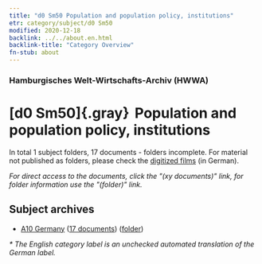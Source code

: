 ```yaml
---
title: "d0 Sm50 Population and population policy, institutions"
etr: category/subject/d0 Sm50
modified: 2020-12-18
backlink: ../../about.en.html
backlink-title: "Category Overview"
fn-stub: about
---
```


### Hamburgisches Welt-Wirtschafts-Archiv (HWWA)
# [d0 Sm50]{.gray}&#8201; Population and population policy, institutions&#160; 





In total 1 subject folders, 17 documents - folders incomplete.
For material not published as folders, please check the [digitized films](/film/h1_sh) (in German).

_For direct access to the documents, click the "(xy documents)" link, for folder information use the "(folder)" link._

## Subject archives


- [A10 Germany](../../../geo/about.en.html#A10) (<a href="https://dfg-viewer.de/show/?tx_dlf[id]=https://pm20.zbw.eu/mets/sh/1261xx/126128/1851xx/185140/public.mets.en.xml" target="_blank">17 documents</a>) ([folder](http://purl.org/pressemappe20/folder/sh/126128,185140))


_* The English category label is an unchecked automated translation of the German label._

